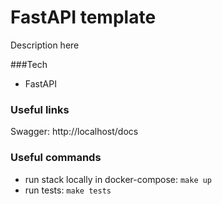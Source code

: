 # FastAPI template

Description here

###Tech
- FastAPI

### Useful links
Swagger: http://localhost/docs

### Useful commands
- run stack locally in docker-compose: `make up`
- run tests: `make tests`
